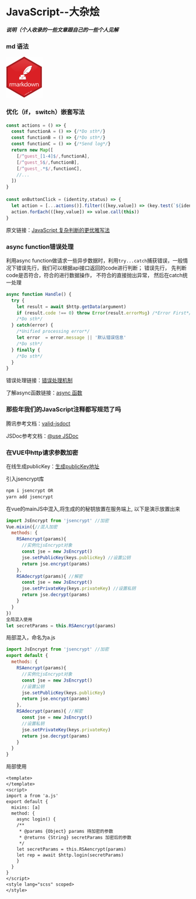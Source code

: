 # JavaScript--大杂烩
##### 说明（个人收录的一些文章跟自己的一些个人见解

### md 语法
<p align="left"><a href="https://github.com/younghz/Markdown" target="_blank" rel="noopener noreferrer"><img width="100" src="https://github.com/Hero-ChiJay/JavaScript--Hodgepodge/blob/master/images/md.png" alt="md logo"></a></p>

### 优化（if， switch）嵌套写法

```javascript
const actions = () => {
  const functionA = () => {/*Do sth*/}
  const functionB = () => {/*Do sth*/}
  const functionC = () => {/*Send log*/}
  return new Map([
    [/^guest_[1-4]$/,functionA],
    [/^guest_5$/,functionB],
    [/^guest_.*$/,functionC],
    //...
  ])
}

const onButtonClick = (identity,status) => {
  let action = [...actions()].filter(([key,value]) => (key.test(`${identity}_${status}`)))
  action.forEach(([key,value]) => value.call(this))
}
```

<p align="left">原文链接：<a href="https://juejin.im/post/5bdfef86e51d453bf8051bf8" target="_blank" rel="noopener noreferrer">JavaScript 复杂判断的更优雅写法</a></p>

### async function错误处理

利用async function做请求一些异步数据时，利用`try...catch`捕获错误，一般情况下错误先行，我们可以根据api接口返回的code进行判断；
错误先行， 先判断code是否符合，符合的进行数据操作， 不符合的直接抛出异常， 然后在catch统一处理

```javascript
async function Handle() {
  try {
    let result = await $http.getData(argument)
    if (result.code !== 0) throw Error(result.errorMsg) /*Error First*/
    /*Do sth*/
  } catch(error) {
    /*Unified processing error*/
    let error  = error.message || '默认错误信息'
    /*Do sth*/
  } finally {
    /*Do sth*/
  }
}
```
<p align="left">错误处理链接：<a href="http://javascript.ruanyifeng.com/grammar/error.html" target="_blank" rel="noopener noreferrer">错误处理机制</a></p>
<p align="left">了解async函数链接：<a href="http://es6.ruanyifeng.com/#docs/async" target="_blank" rel="noopener noreferrer">async 函数</a></p>

### 那些年我们的JavaScript注释都写规范了吗

<p align="left">腾讯参考文档：<a href="https://cloud.tencent.com/developer/section/1135849" target="_blank" rel="noopener noreferrer">valid-jsdoct</a></p>

<p align="left">JSDoc参考文档：<a href="http://usejsdoc.org" target="_blank" rel="noopener noreferrer">@use JSDoc</a></p>

### 在VUE中http请求参数加密
<p align="left">在线生成publicKey：<a href="http://travistidwell.com/jsencrypt/demo/" target="_blank" rel="noopener noreferrer">生成publicKey地址</a></p>

引入jsencrypt库

```javascript
npm i jsencrypt OR
yarn add jsencrypt
```

在vue的mainJS中混入,将生成的的秘钥放置在服务端上, 以下是演示放置出来
```javascript
import JsEncrypt from 'jsencrypt' //加密
Vue.mixin({//混入加密
  methods: {
    RSAencrypt(params){
      //实例化jsEncrypt对象
      const jse = new JsEncrypt()
      jse.setPublicKey(keys.publicKey) //设置公钥
      return jse.encrypt(params)
    },
    RSAdecrypt(params){ //解密
      const jse = new JsEncrypt()
      jse.setPrivateKey(keys.privateKey) //设置私钥
      return jse.decrypt(params)
    }
  }
})
全局混入使用
let secretParams = this.RSAencrypt(params)
``` 

局部混入，命名为a.js
```javascript
import JsEncrypt from 'jsencrypt' //加密
export default {
  methods: {
    RSAencrypt(params){
      //实例化jsEncrypt对象
      const jse = new JsEncrypt()
      //设置公钥
      jse.setPublicKey(keys.publicKey)
      return jse.encrypt(params)
    },
    RSAdecrypt(params){ //解密
      const jse = new JsEncrypt()
      //设置私钥
      jse.setPrivateKey(keys.privateKey)
      return jse.decrypt(params)
    }
  }
}
```
局部使用
```vue
<template>
</template>
<script>
import a from 'a.js'
export default {
  mixins: [a]
  method: {
    async login() {
    /**
     * @params {Object} params 待加密的参数
     * @returns {String} secretParams 加密后的参数
     */
    let secretParams = this.RSAencrypt(params)
    let rep = await $http.login(secretParams)
    }
  }
}
</script>
<style lang="scss" scoped>
</style>
```


